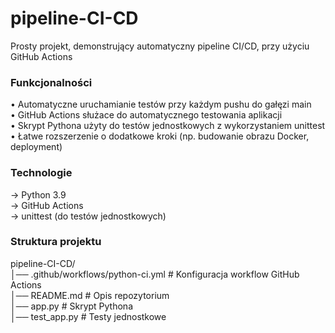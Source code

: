 # pipeline-CI-CD
Prosty projekt, demonstrujący automatyczny pipeline CI/CD, przy użyciu GitHub Actions

### Funkcjonalności
• Automatyczne uruchamianie testów przy każdym pushu do gałęzi main<br>
• GitHub Actions służace do automatycznego testowania aplikacji<br>
• Skrypt Pythona użyty do testów jednostkowych z wykorzystaniem unittest<br>
• Łatwe rozszerzenie o dodatkowe kroki (np. budowanie obrazu Docker, deployment)<br>

### Technologie
→ Python 3.9<br>
→ GitHub Actions<br>
→ unittest (do testów jednostkowych)<br>

### Struktura projektu
pipeline-CI-CD/<br>
│── .github/workflows/python-ci.yml   # Konfiguracja workflow GitHub Actions<br>
│── README.md                         # Opis repozytorium<br>
│── app.py                            # Skrypt Pythona<br>
│── test_app.py                       # Testy jednostkowe<br>
